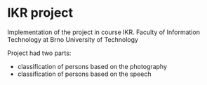 # IKR project

Implementation of the project in course IKR. Faculty of Information Technology at Brno University of Technology

Project had two parts: 

* classification of persons based on the photography
* classification of persons based on the speech
